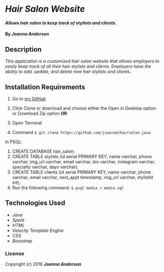 # _Hair Salon Website_

#### _Allows hair salon to keep track of stylists and clients._

#### By _**Joanna Anderson**_

## Description

_This application is a customized hair salon website that allows employers to easily keep track of all their hair stylists and clients. Employers have the ability to add, update, and delete new hair stylists and clients.._

## Installation Requirements

1. Go to [my GitHub](https://github.com/jsaerom/hairsalon-java)
2. Click Clone or download and choose either the Open in Desktop option or Download Zip option
**OR**

1. Open Terminal
2. Command `$ git clone https://github.com/jsaerom/hairsalon-java`

In PSQL:

1. CREATE DATABASE hair_salon;
2. CREATE TABLE stylists (id serial PRIMARY KEY, name varchar, phone varchar, img_url varchar, email varchar, bio varchar, instagram varchar, specialty varchar, days varchar);
3. CREATE TABLE clients (id serial PRIMARY KEY, name varchar, phone varchar, email varchar, next_appt timestamp, img_url varchar, stylistId int);
4. Run the following command: `$ psql media < media.sql`

## Technologies Used

* _Java_
* _Spark_
* _HTML_
* _Velocity Template Engine_
* _CSS_
* _Bootstrap_

### License

Copyright (c) 2016 **_Joanna Anderson_**
